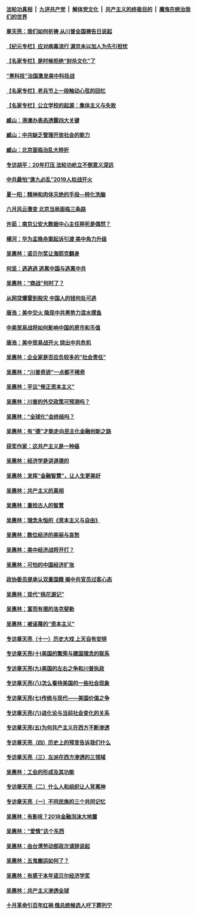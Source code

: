 ####  [法轮功真相](../../../../basic/blob/master/README.md?t=06101232) &nbsp;|&nbsp; [九评共产党](../../../../9ping.md/blob/master/README.md?t=06101232) &nbsp;|&nbsp; [解体党文化](../../../../jtdwh.md/blob/master/README.md?t=06101232)  &nbsp;|&nbsp; [共产主义的终极目的](../../../../gczydzjmd.md/blob/master/README.md?t=06101232) &nbsp;|&nbsp; [魔鬼在统治我们的世界](../../../../mgztzwmdsj.md/blob/master/README.md?t=06101232) 

#### [章天亮：我们如何祈祷 从川普全国祷告日说起](../pages/nsc423/n11944627.md?t=06101232) 

#### [【纪元专栏】应对病毒流行 渥京未以加人为先引担忧](../pages/nsc423/n11875714.md?t=06101232) 

#### [【名家专栏】是时候拒绝“封杀文化”了](../pages/nsc423/n11814093.md?t=06101232) 

#### [“黑科技”治国激发美中科技战](../pages/nsc423/n11638056.md?t=06101232) 

#### [【名家专栏】老兵节上一段触动心弦的回忆](../pages/nsc423/n11646016.md?t=06101232) 

#### [【名家专栏】公立学校的起源：集体主义与失败](../pages/nsc423/n11601833.md?t=06101232) 

#### [臧山：港澳办表态透露四大关键](../pages/nsc423/n11421628.md?t=06101232) 

#### [臧山：中共缺乏管理开放社会的能力](../pages/nsc423/n11407457.md?t=06101232) 

#### [臧山：北京面临治乱大转折](../pages/nsc423/n11406895.md?t=06101232) 

#### [专访胡平：20年打压 法轮功屹立不倒意义深远](../pages/nsc423/n11398800.md?t=06101232) 

#### [中共最怕“逢九必乱”2019人权战开火](../pages/nsc423/n11385248.md?t=06101232) 

#### [夏一阳：精神和肉体灭绝的手段—转化洗脑](../pages/nsc423/n11368250.md?t=06101232) 

#### [六月风云激变 北京当局面临三条路](../pages/nsc423/n11313668.md?t=06101232) 

#### [许茹：南京公安大数据中心主任猝死是偶然？](../pages/nsc423/n11064744.md?t=06101232) 

#### [横河：华为孟晚舟案起诉引渡 美中角力升级](../pages/nsc423/n11027230.md?t=06101232) 

#### [吴惠林：诺贝尔奖让海耶克翻身](../pages/nsc423/n10890049.md?t=06101232) 

#### [何坚：逃逃逃 逃离中国与逃离中共](../pages/nsc423/n10592891.md?t=06101232) 

#### [吴惠林：“商战”何时了？](../pages/nsc423/n10573558.md?t=06101232) 

#### [从网贷爆雷到股灾 中国人的钱何处可逃](../pages/nsc423/n10572800.md?t=06101232) 

#### [唐浩：美中交火 隐现中共黑势力混水摸鱼](../pages/nsc423/n10544040.md?t=06101232) 

#### [中美贸易战将如何影响中国的房市和币值](../pages/nsc423/n10543697.md?t=06101232) 

#### [唐浩：美中贸易战开火 烧出中共危机](../pages/nsc423/n10540126.md?t=06101232) 

#### [吴惠林：企业家是否应负较多的“社会责任”](../pages/nsc423/n10535022.md?t=06101232) 

#### [吴惠林：“川普奇迹”一点都不稀奇](../pages/nsc423/n10512808.md?t=06101232) 

#### [吴惠林：平议“修正资本主义”](../pages/nsc423/n10495724.md?t=06101232) 

#### [吴惠林：川普的外交政策可预测吗？](../pages/nsc423/n10462387.md?t=06101232) 

#### [吴惠林：“全球化”会终结吗？](../pages/nsc423/n10452838.md?t=06101232) 

#### [吴惠林：有“德”才能走向民主化金融创新之路](../pages/nsc423/n10432292.md?t=06101232) 

#### [获奖作家：这共产主义是一种癌](../pages/nsc423/n10431541.md?t=06101232) 

#### [吴惠林：经济学是讲道德的](../pages/nsc423/n10398014.md?t=06101232) 

#### [吴惠林：发挥“金融智慧”，让人生更美好](../pages/nsc423/n10375019.md?t=06101232) 

#### [吴惠林：共产主义的真相](../pages/nsc423/n10351394.md?t=06101232) 

#### [吴惠林：重拾古人的智慧](../pages/nsc423/n10337691.md?t=06101232) 

#### [吴惠林：理念永恒的《资本主义与自由》](../pages/nsc423/n10316274.md?t=06101232) 

#### [吴惠林：数位经济的美丽与哀愁](../pages/nsc423/n10292946.md?t=06101232) 

#### [吴惠林：美中经济战将开打？](../pages/nsc423/n10258825.md?t=06101232) 

#### [吴惠林：可怕的中国经济扩张](../pages/nsc423/n10219147.md?t=06101232) 

#### [政协委员提承认双重国籍 揭中共官员过客心态](../pages/nsc423/n10208809.md?t=06101232) 

#### [吴惠林：现代“桃花源记”](../pages/nsc423/n10185234.md?t=06101232) 

#### [吴惠林：富而有德的洛克斐勒](../pages/nsc423/n10142264.md?t=06101232) 

#### [吴惠林：被诬蔑的“资本主义”](../pages/nsc423/n10124816.md?t=06101232) 

#### [专访章天亮（十一）历史大戏 上天自有安排](../pages/nsc423/n10094905.md?t=06101232) 

#### [专访章天亮(十)美国的繁荣与建国理念的联系](../pages/nsc423/n10094899.md?t=06101232) 

#### [专访章天亮(九)美国的左右之争和川普执政](../pages/nsc423/n10094889.md?t=06101232) 

#### [专访章天亮(八)怎么看待美国的一些社会现象](../pages/nsc423/n10094857.md?t=06101232) 

#### [专访章天亮(七)传统与现代——美国价值之争](../pages/nsc423/n10093140.md?t=06101232) 

#### [专访章天亮(六)进化论与当前社会变化的关系](../pages/nsc423/n10092036.md?t=06101232) 

#### [专访章天亮(五)为何共产主义在西方不断渗透](../pages/nsc423/n10083620.md?t=06101232) 

#### [专访章天亮（四）历史上的预言告诉我们什么](../pages/nsc423/n10083606.md?t=06101232) 

#### [专访章天亮（三）左派在西方渗透的三领域](../pages/nsc423/n10081115.md?t=06101232) 

#### [吴惠林：工会的形成及其功能](../pages/nsc423/n10080633.md?t=06101232) 

#### [专访章天亮（二）什么人和组织让人背离神](../pages/nsc423/n10076637.md?t=06101232) 

#### [专访章天亮（一）不同民族的三个共同记忆](../pages/nsc423/n10074188.md?t=06101232) 

#### [吴惠林：有影呒？2018金融泡沫大地震](../pages/nsc423/n10040534.md?t=06101232) 

#### [吴惠林：“爱情”这个东西](../pages/nsc423/n10019423.md?t=06101232) 

#### [吴惠林：由台湾劳动部政次请辞说起](../pages/nsc423/n9979679.md?t=06101232) 

#### [吴惠林：五鬼搬运如何了？](../pages/nsc423/n9925338.md?t=06101232) 

#### [吴惠林：有感于本年诺贝尔经济学奖](../pages/nsc423/n9871883.md?t=06101232) 

#### [吴惠林：共产主义渗透全球](../pages/nsc423/n9812748.md?t=06101232) 

#### [十月革命引百年红祸 俄总统候选人吁下葬列宁](../pages/nsc423/n9810182.md?t=06101232) 

